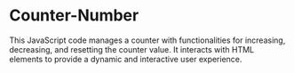 # Counter-Number
This JavaScript code manages a counter with functionalities for increasing, decreasing, and resetting the counter value. It interacts with HTML elements to provide a dynamic and interactive user experience.
